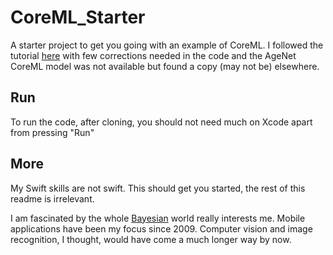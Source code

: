 # CoreML_Starter

A starter project to get you going with an example of CoreML. I followed the tutorial [here](https://heartbeat.fritz.ai/tutorial-on-using-core-ml-in-ios-with-vision-for-age-detection-f6e25c1d3e1f) with few corrections needed in the code and the AgeNet CoreML model was not available but found a copy (may not be) elsewhere. 

## Run
To run the code, after cloning, you should not need much on Xcode apart from pressing "Run"

## More
My Swift skills are not swift. This should get you started, the rest of this readme is irrelevant.

I am fascinated by the whole [Bayesian](https://en.wikipedia.org/wiki/Machine_learning#Bayesian_networks) world really interests me. Mobile applications have been my focus since 2009. Computer vision and image recognition, I thought, would have come a much longer way by now. 

